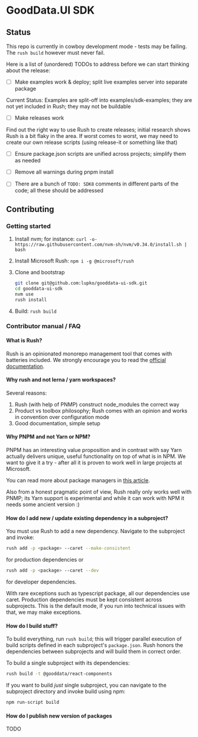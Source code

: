 # GoodData.UI SDK

## Status

This repo is currently in cowboy development mode - tests may be failing. The `rush build` however must never fail.

Here is a list of (unordered) TODOs to address before we can start thinking about the release:

-   [ ] Make examples work & deploy; split live examples server into separate package

Current Status: Examples are split-off into examples/sdk-examples; they are not yet included in Rush; they may
not be buildable

-   [ ] Make releases work

Find out the right way to use Rush to create releases; initial research shows Rush is a bit flaky in
the area. If worst comes to worst, we may need to create our own release scripts (using release-it or
something like that)

-   [ ] Ensure package.json scripts are unified across projects; simplify them as needed
-   [ ] Remove all warnings during pnpm install

-   [ ] There are a bunch of `TODO: SDK8` comments in different parts of the code; all these should be addressed

## Contributing

### Getting started

1.  Install nvm; for instance: `curl -o- https://raw.githubusercontent.com/nvm-sh/nvm/v0.34.0/install.sh | bash`
2.  Install Microsoft Rush: `npm i -g @microsoft/rush`
3.  Clone and bootstrap

    ```bash
    git clone git@github.com:lupko/gooddata-ui-sdk.git
    cd gooddata-ui-sdk
    nvm use
    rush install
    ```

4.  Build: `rush build`

### Contributor manual / FAQ

#### What is Rush?

Rush is an opinionated monorepo management tool that comes with batteries included. We strongly encourage you to
read the [official documentation](https://rushjs.io/pages/intro/welcome/).

#### Why rush and not lerna / yarn workspaces?

Several reasons:

1.  Rush (with help of PNMP) construct node_modules the correct way
2.  Product vs toolbox philosophy; Rush comes with an opinion and works in convention over configuration mode
3.  Good documentation, simple setup

#### Why PNPM and not Yarn or NPM?

PNPM has an interesting value proposition and in contrast with say Yarn actually delivers unique, useful
functionality on top of what is in NPM. We want to give it a try - after all it is proven to work well in large projects
at Microsoft.

You can read more about package managers in [this article](https://rushjs.io/pages/maintainer/package_managers/).

Also from a honest pragmatic point of view, Rush really only works well with PNMP; its Yarn support is experimental and
while it can work with NPM it needs some ancient version :)

#### How do I add new / update existing dependency in a subproject?

You must use Rush to add a new dependency. Navigate to the subproject and invoke:

```bash
rush add -p <package> --caret --make-consistent
```

for production dependencies or

```bash
rush add -p <package> --caret --dev
```

for developer dependencies.

With rare exceptions such as typescript package, all our dependencies use caret. Production dependencies must be kept
consistent across subprojects. This is the default mode, if you run into technical issues with that, we may make exceptions.

#### How do I build stuff?

To build everything, run `rush build`; this will trigger parallel execution of build scripts defined in each subproject's
`package.json`. Rush honors the dependencies between subprojects and will build them in correct order.

To build a single subproject with its dependencies:

```bash
rush build -t @gooddata/react-components
```

If you want to build _just_ single subproject, you can navigate to the subproject directory and invoke build using
npm:

```bash
npm run-script build
```

#### How do I publish new version of packages

TODO
